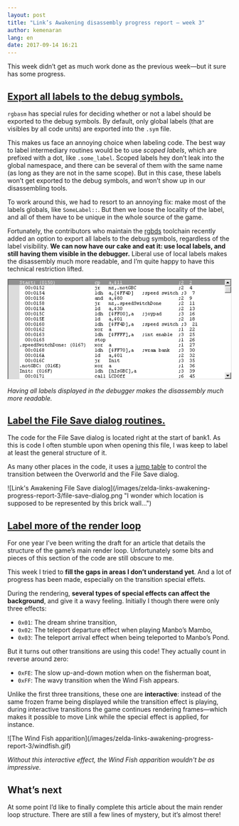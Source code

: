 ```yaml
---
layout: post
title: "Link’s Awakening disassembly progress report – week 3"
author: kemenaran
lang: en
date: 2017-09-14 16:21
---
```


This week didn’t get as much work done as the previous week—but it sure has some progress.

## [Export all labels to the debug symbols.](https://github.com/zladx/LADX-Disassembly/pull/25)

`rgbasm` has special rules for deciding whether or not a label should be exported to the debug symbols. By default, only global labels (that are visibles by all code units) are exported into the `.sym` file.

This makes us face an annoying choice when labeling code. The best way to label intermediary routines would be to use *scoped labels*, which are prefixed with a dot, like `.some_label`. Scoped labels hey don’t leak into the global namespace, and there can be several of them with the same name (as long as they are not in the same scope). But in this case, these labels won’t get exported to the debug symbols, and won’t show up in our disassembling tools.

To work around this, we had to resort to an annoying fix: make most of the labels globals, like `SomeLabel::`. But then we loose the locality of the label, and all of them have to be unique in the whole source of the game.

Fortunately, the contributors who maintain the [rgbds](https://github.com/rednex/rgbds) toolchain recently added an option to export all labels to the debug symbols, regardless of the label visibility. **We can now have our cake and eat it: use local labels, and still having them visible in the debugger.** Liberal use of local labels makes the disassembly much more readable, and I’m quite happy to have this technical restriction lifted.

![BGB screenshot showing all labels in the disassembly code](/images/zelda-links-awakening-progress-report-3/bgb-all-labels.gif)

_Having all labels displayed in the debugger makes the disassembly much more readable._

## [Label the File Save dialog routines.](https://github.com/mojobojo/LADX-Disassembly/pull/27)

The code for the File Save dialog is located right at the start of bank1. As this is code I often stumble upon when opening this file, I was keep to label at least the general structure of it.

As many other places in the code, it uses a [jump table](https://github.com/kemenaran/LADX-Disassembly/blob/b22c9a138aac248fffd275880526f94ec73aa94b/src/code/bank1.asm#L8-L17) to control the transition between the Overworld and the File Save dialog.

<span class="pixel-art gameboy-screen">
![Link's Awakening File Save dialog](/images/zelda-links-awakening-progress-report-3/file-save-dialog.png "I wonder which location is supposed to be represented by this brick wall…")
</span>

## [Label more of the render loop](https://github.com/mojobojo/LADX-Disassembly/pull/28)

For one year I’ve been writing the draft for an article that details the structure of the game’s main render loop. Unfortunately some bits and pieces of this section of the code are still obscure to me.

This week I tried to **fill the gaps in areas I don’t understand yet**. And a lot of progress has been made, especially on the transition special effets.

During the rendering, **several types of special effects can affect the background**, and give it a wavy feeling. Initially I though there were only three effects:

- `0x01`: The dream shrine transition,
- `0x02`: The teleport departure effect when playing Manbo’s Mambo,
- `0x03`: The teleport arrival effect when being teleported to Manbo’s Pond.

But it turns out other transitions are using this code! They actually count in reverse around zero:

- `0xFE`: The slow up-and-down motion when on the fisherman boat,
- `0xFF`: The wavy transition when the Wind Fish appears.

Unlike the first three transitions, these one are **interactive**: instead of the same frozen frame being displayed while the transition effect is playing, during interactive transitions the game continues rendering frames—which makes it possible to move Link while the special effect is applied, for instance.

<span class="pixel-art gameboy-screen" style="width:316px">
![The Wind Fish apparition](/images/zelda-links-awakening-progress-report-3/windfish.gif)
</span>

_Without this interactive effect, the Wind Fish apparition wouldn't be as impressive._

## What’s next

At some point I’d like to finally complete this article about the main render loop structure. There are still a few lines of mystery, but it’s almost there!
